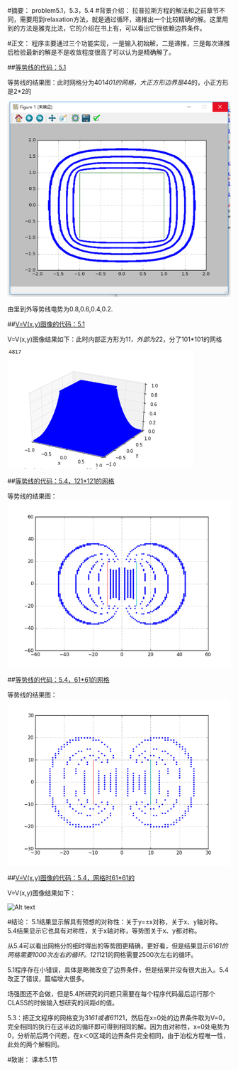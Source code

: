 #摘要：
problem5.1，5.3，5.4
#背景介绍：
拉普拉斯方程的解法和之前章节不同，需要用到relaxation方法，就是通过循环，递推出一个比较精确的解。这里用到的方法是雅克比法，它的介绍在书上有，可以看出它很依赖边界条件。

#正文：
程序主要通过三个功能实现，一是输入初始解，二是递推，三是每次递推后检验最新的解是不是收敛程度很高了可以认为是精确解了。

##[等势线的代码：5.1](https://github.com/woshishuishuishuishui/compuational_physics_N2014301020042/blob/master/5.1%20等势面.py)

等势线的结果图：此时网格分为401*401的网格，大正方形边界是4*4的，小正方形是2*2的

![Alt text](https://github.com/woshishuishuishuishui/compuational_physics_N2014301020042/blob/master/QQ截图20161210214015.png)


由里到外等势线电势为0.8,0.6,0.4,0.2.

##[V=V(x,y)图像的代码：5.1](https://github.com/woshishuishuishuishui/compuational_physics_N2014301020042/blob/master/5.1%20V(x%2Cy).py)

V=V(x,y)图像结果如下：此时内部正方形为1*1，外部为2*2，分了101*101的网格

![Alt text](https://github.com/woshishuishuishuishui/compuational_physics_N2014301020042/blob/master/5.1V(x%2Cy).png)

##[等势线的代码：5.4，121*121的网格](https://github.com/woshishuishuishuishui/compuational_physics_N2014301020042/blob/master/5.4等势图%20121x121.py)

等势线的结果图：
![Alt text](https://github.com/woshishuishuishuishui/compuational_physics_N2014301020042/blob/master/5.4等势图%20121x121.png)


##[等势线的代码：5.4，61*61的网格](https://github.com/woshishuishuishuishui/compuational_physics_N2014301020042/blob/master/5.4等势图%2061x61.py)

等势线的结果图：
![Alt text](https://github.com/woshishuishuishuishui/compuational_physics_N2014301020042/blob/master/5.4等势图%2061x61.png)

##[V=V(x,y)图像的代码：5.4，网格时61*61的](https://github.com/woshishuishuishuishui/compuational_physics_N2014301020042/blob/master/5.4%20V(x，y).py)


V=V(x,y)图像结果如下：

![Alt text](https://github.com/woshishuishuishuishui/compuational_physics_N2014301020042/blob/master/5.4V(x%2Cy)，61x61.png)




#结论：
5.1结果显示解具有预想的对称性：关于y=±x对称，关于x、y轴对称。5.4结果显示它也具有对称性，关于x轴对称，等势图关于x、y都对称。


从5.4可以看出网格分的细时得出的等势图更精确，更好看，但是结果显示61*61的网格需要1000次左右的循环。121*121的网格需要2500次左右的循环。


5.1程序存在小错误，具体是略微改变了边界条件，但是结果并没有很大出入。5.4改正了错误，篇幅增大很多。


场强图还不会做，但是5.4所研究的问题只需要在每个程序代码最后运行那个CLASS的时候输入想研究的间距d的值。


5.3：把正文程序的网格变为31*61或者61*121，然后在x=0处的边界条件取为V=0，完全相同的执行在这半边的循环即可得到相同的解。因为由对称性，x=0处电势为0，分析前后两个问题，在x＜0区域的边界条件完全相同，由于泊松方程唯一性，此处的两个解相同。

#致谢：
课本5.1节
